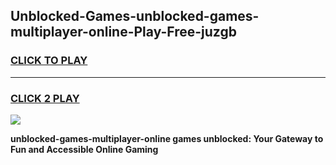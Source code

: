 
## Unblocked-Games-unblocked-games-multiplayer-online-Play-Free-juzgb
<h3>
<a href="https://premium76.site?title=unblocked-games-multiplayer-online&ref=22A">CLICK TO PLAY</a></h3>
<hr>

<h3>
<a href="https://premium76.site?title=unblocked-games-multiplayer-online&ref=22A">CLICK 2 PLAY</a>
  
</h3>

<a href="https://premium76.site?title=unblocked-games-multiplayer-online&ref=22A"><img src="https://clearcache.store/games.png"></a>


**unblocked-games-multiplayer-online games unblocked: Your Gateway to Fun and Accessible Online Gaming**
